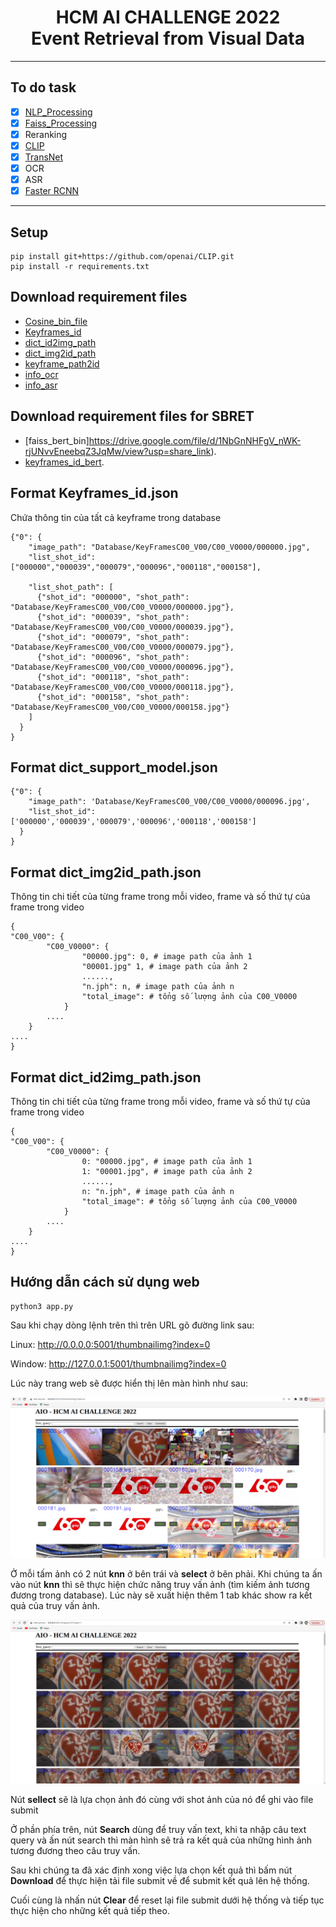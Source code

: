 <h1><center>HCM AI CHALLENGE 2022 <br> Event Retrieval from Visual Data</center></h1>

---
## To do task 
- [x] [NLP_Processing](https://github.com/anminhhung/Video-Text-Retrieval/blob/main/utils/nlp_processing.py)
- [x] [Faiss_Processing](https://github.com/anminhhung/Video-Text-Retrieval/blob/main/utils/faiss_processing.py)
- [x] Reranking
- [x] [CLIP](https://github.com/openai/CLIP)
- [x] [TransNet](https://github.com/soCzech/TransNet)
- [x] OCR
- [x] ASR 
- [x] [Faster RCNN](https://tfhub.dev/google/faster_rcnn/openimages_v4/inception_resnet_v2/1)
---
## Setup
```
pip install git+https://github.com/openai/CLIP.git
pip install -r requirements.txt
```
## Download requirement files
- [Cosine_bin_file](https://drive.google.com/file/d/198cixIaMIkOYV5b_bRgmD2udtXXXKFkY/view?usp=share_link)
- [Keyframes_id](https://drive.google.com/file/d/1T4PDAxsbIzXSjlrggliiDaFRnAXE8w3F/view?usp=share_link)
- [dict_id2img_path](https://drive.google.com/file/d/1kVeDkZ2bY5gOqUUcdkDqbkNjm4Uz_hFf/view?usp=share_link)
- [dict_img2id_path](https://drive.google.com/file/d/1ULo9XQYgV1AOki-Khnc-zwlaj5OrGA5S/view?usp=share_link)
- [keyframe_path2id](https://drive.google.com/file/d/1aYz1OcTkcg4kwDB-igRuf5wJLG0UnZuK/view?usp=share_link)
- [info_ocr](https://drive.google.com/file/d/1oNrDHuYeHL4N0nwmx3JG9TLvsCqRbqH1/view?usp=share_link)
- [info_asr](https://drive.google.com/file/d/1DJODlduvLSVSSrWRLhSYvPsc5c6Vm6eM/view?usp=share_link)

## Download requirement files for SBRET
- [faiss_bert_bin]https://drive.google.com/file/d/1NbGnNHFgV_nWK-rjUNvvEneebqZ3JqMw/view?usp=share_link).
- [keyframes_id_bert](https://drive.google.com/file/d/1DpecPqSgk5R6sfy_EjuP0IWwbvG2wbeb/view?usp=share_link).

## Format Keyframes_id.json
Chứa thông tin của tất cả keyframe trong database
```
{"0": {
    "image_path": "Database/KeyFramesC00_V00/C00_V0000/000000.jpg",
    "list_shot_id": ["000000","000039","000079","000096","000118","000158"],

    "list_shot_path": [
      {"shot_id": "000000", "shot_path": "Database/KeyFramesC00_V00/C00_V0000/000000.jpg"},
      {"shot_id": "000039", "shot_path": "Database/KeyFramesC00_V00/C00_V0000/000039.jpg"},
      {"shot_id": "000079", "shot_path": "Database/KeyFramesC00_V00/C00_V0000/000079.jpg"},
      {"shot_id": "000096", "shot_path": "Database/KeyFramesC00_V00/C00_V0000/000096.jpg"},
      {"shot_id": "000118", "shot_path": "Database/KeyFramesC00_V00/C00_V0000/000118.jpg"},
      {"shot_id": "000158", "shot_path": "Database/KeyFramesC00_V00/C00_V0000/000158.jpg"}
    ]
  }
}
```

## Format dict_support_model.json
```
{"0": {
    "image_path": 'Database/KeyFramesC00_V00/C00_V0000/000096.jpg',
    "list_shot_id": ['000000','000039','000079','000096','000118','000158']
  }
}
```

## Format dict_img2id_path.json
Thông tin chi tiết của từng frame trong mỗi video, frame và số thứ tự của frame trong video
```
{
"C00_V00": {
        "C00_V0000": {
                "00000.jpg": 0, # image path của ảnh 1
                "00001.jpg" 1, # image path của ảnh 2 
                ......,
                "n.jph": n, # image path của ảnh n
                "total_image": # tổng số lượng ảnh của C00_V0000
            }
        ....
    }
....
}
```

## Format dict_id2img_path.json
Thông tin chi tiết của từng frame trong mỗi video, frame và số thứ tự của frame trong video

```
{
"C00_V00": {
        "C00_V0000": {
                0: "00000.jpg", # image path của ảnh 1
                1: "00001.jpg", # image path của ảnh 2 
                ......,
                n: "n.jph", # image path của ảnh n
                "total_image": # tổng số lượng ảnh của C00_V0000
            }
        ....
    }
....
}
```

## Hướng dẫn cách sử dụng web
```
python3 app.py
```

Sau khi chạy dòng lệnh trên thì trên URL gõ đường link sau: 

Linux: http://0.0.0.0:5001/thumbnailimg?index=0 

Window: http://127.0.0.1:5001/thumbnailimg?index=0

Lúc này trang web sẽ được hiển thị lên màn hình như sau:

![ảnh UI](images/UI.png)

Ở mỗi tấm ảnh có 2 nút **knn** ở bên trái và **select** ở bên phải. Khi chúng ta ấn vào nút **knn** thì sẽ thực hiện chức năng truy vấn ảnh (tìm kiếm ảnh tương đương trong database). Lúc này sẽ xuất hiện thêm 1 tab khác show ra kết quả của truy vấn ảnh.

![KNN](images/knn.png) 

Nút **sellect** sẽ là lựa chọn ảnh đó cùng với shot ảnh của nó để ghi vào file submit 

Ở phần phía trên, nút **Search** dùng để truy vấn text, khi ta nhập câu text query và ấn nút search thì màn hình sẽ trả ra kết quả của những hình ảnh tương đương theo câu truy vấn.

Sau khi chúng ta đã xác định xong việc lựa chọn kết quả thì bấm nút **Download** để thực hiện tải file submit về để submit kết quả lên hệ thống.

Cuối cùng là nhấn nút **Clear** để reset lại file submit dưới hệ thống và tiếp tục thực hiện cho những kết quả tiếp theo.
